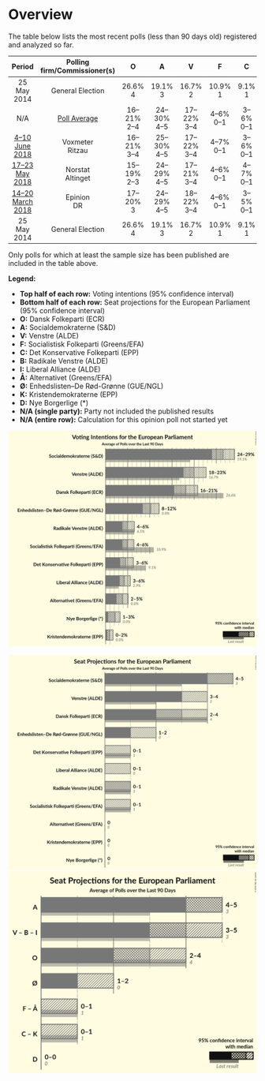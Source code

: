 # Overview

The table below lists the most recent polls (less than 90 days old) registered and analyzed so far.

| Period     | Polling firm/Commissioner(s) | O | A | V | F | C | B | I | Å | Ø | K | D |
|:----------:|:----------------------------:|:--:|:--:|:--:|:--:|:--:|:--:|:--:|:--:|:--:|:--:|:--:|
| 25 May 2014 | General Election | 26.6% <br> 4 | 19.1% <br> 3 | 16.7% <br> 2 | 10.9% <br> 1 | 9.1% <br> 1 | 6.5% <br> 1 | 2.9% <br> 0 | 0.0% <br> 0 | 0.0% <br> 0 | 0.0% <br> 0 | 0.0% <br> 0 |
| N/A | [Poll Average](average.html) | 16–21% <br> 2–4 | 24–30% <br> 4–5 | 17–22% <br> 3–4 | 4–6% <br> 0–1 | 3–6% <br> 0–1 | 4–8% <br> 0–1 | 3–6% <br> 0–1 | 3–5% <br> 0–1 | 7–12% <br> 1–2 | 0–2% <br> 0 | 1–3% <br> 0 |
| [4–10 June 2018](2018-06-10-Voxmeter.html) | Voxmeter <br> Ritzau | 16–21% <br> 3–4 | 25–30% <br> 4–5 | 17–22% <br> 3–4 | 4–7% <br> 0–1 | 3–6% <br> 0–1 | 5–8% <br> 0–1 | 3–5% <br> 0 | 3–5% <br> 0–1 | 7–10% <br> 1–2 | 0–1% <br> 0 | 1–2% <br> 0 |
| [17–23 May 2018](2018-05-23-Norstat.html) | Norstat <br> Altinget | 15–19% <br> 2–3 | 24–29% <br> 4–5 | 17–21% <br> 3–4 | 4–6% <br> 0–1 | 4–7% <br> 0–1 | 4–6% <br> 0–1 | 3–6% <br> 0–1 | 3–5% <br> 0–1 | 8–12% <br> 1–2 | 1–2% <br> 0 | 2–3% <br> 0 |
| [14–20 March 2018](2018-03-20-Epinion.html) | Epinion <br> DR | 17–20% <br> 3 | 24–29% <br> 4–5 | 18–22% <br> 3–4 | 4–6% <br> 0–1 | 3–5% <br> 0–1 | 4–6% <br> 0–1 | 3–5% <br> 0 | 3–5% <br> 0 | 9–12% <br> 1–2 | 0–1% <br> 0 | 2–3% <br> 0 |
| 25 May 2014 | General Election | 26.6% <br> 4 | 19.1% <br> 3 | 16.7% <br> 2 | 10.9% <br> 1 | 9.1% <br> 1 | 6.5% <br> 1 | 2.9% <br> 0 | 0.0% <br> 0 | 0.0% <br> 0 | 0.0% <br> 0 | 0.0% <br> 0 |

Only polls for which at least the sample size has been published are included in the table above.

**Legend:**
+ **Top half of each row:** Voting intentions (95% confidence interval)
+ **Bottom half of each row:** Seat projections for the European Parliament (95% confidence interval)
+ **O:** Dansk Folkeparti (ECR)
+ **A:** Socialdemokraterne (S&D)
+ **V:** Venstre (ALDE)
+ **F:** Socialistisk Folkeparti (Greens/EFA)
+ **C:** Det Konservative Folkeparti (EPP)
+ **B:** Radikale Venstre (ALDE)
+ **I:** Liberal Alliance (ALDE)
+ **Å:** Alternativet (Greens/EFA)
+ **Ø:** Enhedslisten–De Rød-Grønne (GUE/NGL)
+ **K:** Kristendemokraterne (EPP)
+ **D:** Nye Borgerlige (*)
+ **N/A (single party):** Party not included the published results
+ **N/A (entire row):** Calculation for this opinion poll not started yet


![Graph with voting intentions not yet produced](average.png "Voting Intentions")

![Graph with seats not yet produced](average-seats.png "Seats")
![Graph with coalitions seats not yet produced](average-coalitions-seats.png "Coalitions Seats")
